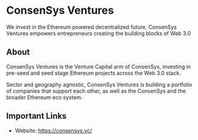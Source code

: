 # ConsenSys Ventures

We invest in the Ethereum powered decentralized future. ConsenSys Ventures empowers entrepreneurs creating the building blocks of Web 3.0

## About

ConsenSys Ventures is the Venture Capital arm of ConsenSys, investing in pre-seed and seed stage Ethereum projects across the Web 3.0 stack.

Sector and geography agnostic, ConsenSys Ventures is  building a portfolio of companies that support each other, as well as the ConsenSys and the broader Ethereum eco system.


## Important Links

* Website: https://consensys.vc/

